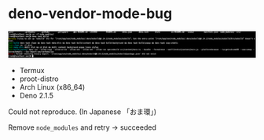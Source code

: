 # deno-vendor-mode-bug

![bug](image.png)

- Termux
- proot-distro
- Arch Linux (x86_64)
- Deno 2.1.5

Could not reproduce. (In Japanese 「おま環」)

Remove `node_modules` and retry -> succeeded
